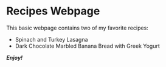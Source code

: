 # Recipes Webpage

This basic webpage contains two of my favorite recipes: 

* Spinach and Turkey Lasagna
* Dark Chocolate Marbled Banana Bread with Greek Yogurt

***Enjoy!***
